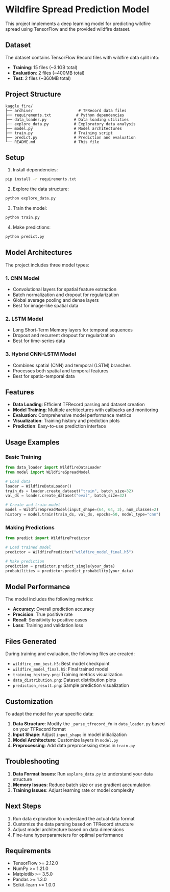 # Wildfire Spread Prediction Model

This project implements a deep learning model for predicting wildfire spread using TensorFlow and the provided wildfire dataset.

## Dataset

The dataset contains TensorFlow Record files with wildfire data split into:
- **Training**: 15 files (~3.1GB total)
- **Evaluation**: 2 files (~400MB total)
- **Test**: 2 files (~360MB total)

## Project Structure

```
kaggle_fire/
├── archive/                    # TFRecord data files
├── requirements.txt           # Python dependencies
├── data_loader.py            # Data loading utilities
├── explore_data.py           # Exploratory data analysis
├── model.py                  # Model architectures
├── train.py                  # Training script
├── predict.py                # Prediction and evaluation
└── README.md                 # This file
```

## Setup

1. Install dependencies:
```bash
pip install -r requirements.txt
```

2. Explore the data structure:
```bash
python explore_data.py
```

3. Train the model:
```bash
python train.py
```

4. Make predictions:
```bash
python predict.py
```

## Model Architectures

The project includes three model types:

### 1. CNN Model
- Convolutional layers for spatial feature extraction
- Batch normalization and dropout for regularization
- Global average pooling and dense layers
- Best for image-like spatial data

### 2. LSTM Model
- Long Short-Term Memory layers for temporal sequences
- Dropout and recurrent dropout for regularization
- Best for time-series data

### 3. Hybrid CNN-LSTM Model
- Combines spatial (CNN) and temporal (LSTM) branches
- Processes both spatial and temporal features
- Best for spatio-temporal data

## Features

- **Data Loading**: Efficient TFRecord parsing and dataset creation
- **Model Training**: Multiple architectures with callbacks and monitoring
- **Evaluation**: Comprehensive model performance metrics
- **Visualization**: Training history and prediction plots
- **Prediction**: Easy-to-use prediction interface

## Usage Examples

### Basic Training
```python
from data_loader import WildfireDataLoader
from model import WildfireSpreadModel

# Load data
loader = WildfireDataLoader()
train_ds = loader.create_dataset("train", batch_size=32)
val_ds = loader.create_dataset("eval", batch_size=32)

# Create and train model
model = WildfireSpreadModel(input_shape=(64, 64, 3), num_classes=2)
history = model.train(train_ds, val_ds, epochs=50, model_type="cnn")
```

### Making Predictions
```python
from predict import WildfirePredictor

# Load trained model
predictor = WildfirePredictor("wildfire_model_final.h5")

# Make prediction
prediction = predictor.predict_single(your_data)
probabilities = predictor.predict_probability(your_data)
```

## Model Performance

The model includes the following metrics:
- **Accuracy**: Overall prediction accuracy
- **Precision**: True positive rate
- **Recall**: Sensitivity to positive cases
- **Loss**: Training and validation loss

## Files Generated

During training and evaluation, the following files are created:
- `wildfire_cnn_best.h5`: Best model checkpoint
- `wildfire_model_final.h5`: Final trained model
- `training_history.png`: Training metrics visualization
- `data_distribution.png`: Dataset distribution plots
- `prediction_result.png`: Sample prediction visualization

## Customization

To adapt the model for your specific data:

1. **Data Structure**: Modify the `_parse_tfrecord_fn` in `data_loader.py` based on your TFRecord format
2. **Input Shape**: Adjust `input_shape` in model initialization
3. **Model Architecture**: Customize layers in `model.py`
4. **Preprocessing**: Add data preprocessing steps in `train.py`

## Troubleshooting

1. **Data Format Issues**: Run `explore_data.py` to understand your data structure
2. **Memory Issues**: Reduce batch size or use gradient accumulation
3. **Training Issues**: Adjust learning rate or model complexity

## Next Steps

1. Run data exploration to understand the actual data format
2. Customize the data parsing based on TFRecord structure
3. Adjust model architecture based on data dimensions
4. Fine-tune hyperparameters for optimal performance

## Requirements

- TensorFlow >= 2.12.0
- NumPy >= 1.21.0
- Matplotlib >= 3.5.0
- Pandas >= 1.3.0
- Scikit-learn >= 1.0.0
